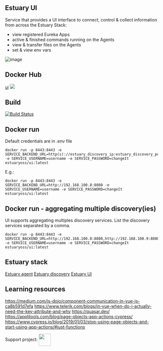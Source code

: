 ## Estuary UI

Service that provides a UI interface to connect, control & collect information from across the Estuary Stack:

- view registered Eureka Apps
- active & finished commands running on the Agents
- view & transfer files on the Agents
- set & view env vars

![image](https://user-images.githubusercontent.com/43060213/146963197-2fa89b91-ba1e-44c8-a36c-00a2015a831e.png)

## Docker Hub

[ui](https://hub.docker.com/r/estuaryoss/ui) ![](https://img.shields.io/docker/pulls/estuaryoss/ui.svg)

## Build

[![Build Status](https://app.travis-ci.com/estuaryoss/estuary-ui.svg?branch=master)](https://app.travis-ci.com/estuaryoss/estuary-ui)

## Docker run

Default credentials are in .env file

```shell script
docker run -p 8443:8443 -e SERVICE_BACKEND_URL=http(s)://estuary_discovery_ip:estuary_discovery_port -e SERVICE_USERNAME=username -e SERVICE_PASSWORD=changeIt estuaryoss/ui:latest
```

E.g.:

```shell script
docker run -p 8443:8443 -e SERVICE_BACKEND_URL=http://192.168.100.8:8080 -e SERVICE_USERNAME=username -e SERVICE_PASSWORD=changeIt estuaryoss/ui:latest
```

## Docker run - aggregating multiple discovery(ies)

UI supports aggregating multiples discovery services. List the discovery services separated by a comma.

```shell script
docker run -p 8443:8443 -e SERVICE_BACKEND_URL=http://192.168.100.8:8080,http://192.168.100.9:8080 -e SERVICE_USERNAME=username -e SERVICE_PASSWORD=changeIt estuaryoss/ui:latest
```

## Estuary stack

[Estuary agent](https://github.com/estuaryoss/estuary-agent)
[Estuary discovery](https://github.com/estuaryoss/estuary-discovery)
[Estuary UI](https://github.com/estuaryoss/estuary-ui)

## Learning resources

https://medium.com/js-dojo/component-communication-in-vue-js-ca8b591d7efa
https://www.telerik.com/blogs/in-vue-when-do-i-actually-need-the-key-attribute-and-why
https://quasar.dev/
https://applitools.com/blog/page-objects-app-actions-cypress/
https://www.cypress.io/blog/2019/01/03/stop-using-page-objects-and-start-using-app-actions/#just-functions

Support
project: <a href="https://paypal.me/catalindinuta?locale.x=en_US"><img src="https://lh3.googleusercontent.com/Y2_nyEd0zJftXnlhQrWoweEvAy4RzbpDah_65JGQDKo9zCcBxHVpajYgXWFZcXdKS_o=s180-rw" height="40" width="40" align="center"></a>
